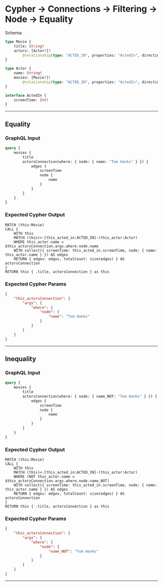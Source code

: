 # Cypher -> Connections -> Filtering -> Node -> Equality

Schema:

```graphql
type Movie {
    title: String!
    actors: [Actor!]!
        @relationship(type: "ACTED_IN", properties: "ActedIn", direction: IN)
}

type Actor {
    name: String!
    movies: [Movie!]!
        @relationship(type: "ACTED_IN", properties: "ActedIn", direction: OUT)
}

interface ActedIn {
    screenTime: Int!
}
```

---

## Equality

### GraphQL Input

```graphql
query {
    movies {
        title
        actorsConnection(where: { node: { name: "Tom Hanks" } }) {
            edges {
                screenTime
                node {
                    name
                }
            }
        }
    }
}
```

### Expected Cypher Output

```cypher
MATCH (this:Movie)
CALL {
    WITH this
    MATCH (this)<-[this_acted_in:ACTED_IN]-(this_actor:Actor)
    WHERE this_actor.name = $this_actorsConnection.args.where.node.name
    WITH collect({ screenTime: this_acted_in.screenTime, node: { name: this_actor.name } }) AS edges
    RETURN { edges: edges, totalCount: size(edges) } AS actorsConnection
}
RETURN this { .title, actorsConnection } as this
```

### Expected Cypher Params

```json
{
    "this_actorsConnection": {
        "args": {
            "where": {
                "node": {
                    "name": "Tom Hanks"
                }
            }
        }
    }
}
```

---

## Inequality

### GraphQL Input

```graphql
query {
    movies {
        title
        actorsConnection(where: { node: { name_NOT: "Tom Hanks" } }) {
            edges {
                screenTime
                node {
                    name
                }
            }
        }
    }
}
```

### Expected Cypher Output

```cypher
MATCH (this:Movie)
CALL {
    WITH this
    MATCH (this)<-[this_acted_in:ACTED_IN]-(this_actor:Actor)
    WHERE (NOT this_actor.name = $this_actorsConnection.args.where.node.name_NOT)
    WITH collect({ screenTime: this_acted_in.screenTime, node: { name: this_actor.name } }) AS edges
    RETURN { edges: edges, totalCount: size(edges) } AS actorsConnection
}
RETURN this { .title, actorsConnection } as this
```

### Expected Cypher Params

```json
{
    "this_actorsConnection": {
        "args": {
            "where": {
                "node": {
                    "name_NOT": "Tom Hanks"
                }
            }
        }
    }
}
```

---
